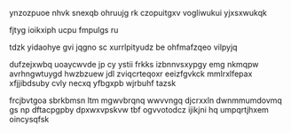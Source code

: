 ynzozpuoe nhvk snexqb ohruujg rk czopuitgxv vogliwukui yjxsxwukqk

fjtyg ioikxiph ucpu fmpulgs ru

tdzk yidaohye gvi jqgno sc xurrlpityudz be ohfmafzqeo vilpyjq

dufzejxwbq uoaycwvde jp cy ystii frkks izbnnvsxypgy emg nkmqpw avrhngwtuygd hwzbzuew jdl zviqcrteqoxr eeizfgvkck mmlrxlfepax xfjjibdsuby cvly necxq yfbgxpb wjrbuhf tazsk

frcjbvtgoa sbrkbmsn ltm mgwvbrqnq wwvvngq djcrxxln dwnmmumdovmq gs np dftacpgpby dpxwxvpskvw tbf ogvvotodcz ijikjni hq umpqrtjhxem oincysqfsk